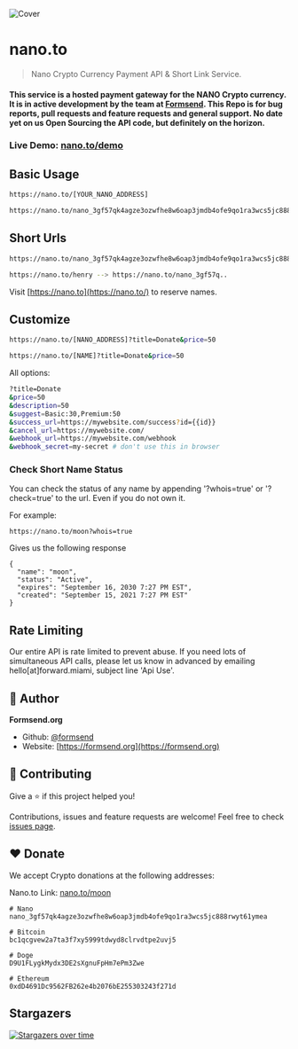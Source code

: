 ![Cover](https://raw.githubusercontent.com/formsend/nano/master/.github/banner.png)

# nano.to

> Nano Crypto Currency Payment API & Short Link Service.

#### This service is a hosted payment gateway for the NANO Crypto currency. It is in active development by the team at [Formsend](https://formsend.org). This Repo is for bug reports, pull requests and feature requests and general support. No date yet on us Open Sourcing the API code, but definitely on the horizon.

### Live Demo: [nano.to/demo](https://nano.to/moon?title=Github%20Demo&success_url=https://media3.giphy.com/media/vCKC987OpQAco/giphy.gif&description=This%20is%20a%20live%20test.%20This%20NANO%20address%20is%20the%20nano.to%20official%20address.&success_url=https://media3.giphy.com/media/vCKC987OpQAco/giphy.gif&cancel_url=https://github.com/formsend/nano.to)

## Basic Usage

```sh
https://nano.to/[YOUR_NANO_ADDRESS]
```

```sh
https://nano.to/nano_3gf57qk4agze3ozwfhe8w6oap3jmdb4ofe9qo1ra3wcs5jc888rwyt61ymea
```

## Short Urls

```sh
https://nano.to/nano_3gf57qk4agze3ozwfhe8w6oap3jmdb4ofe9qo1ra3wcs5jc888rwyt61ymea
```

```sh
https://nano.to/henry --> https://nano.to/nano_3gf57q..
```

Visit [https://nano.to](https://nano.to/) to reserve names.

## Customize

```sh
https://nano.to/[NANO_ADDRESS]?title=Donate&price=50
```

```sh
https://nano.to/[NAME]?title=Donate&price=50
```

All options:

```bash
?title=Donate
&price=50
&description=50
&suggest=Basic:30,Premium:50
&success_url=https://mywebsite.com/success?id={{id}}
&cancel_url=https://mywebsite.com/
&webhook_url=https://mywebsite.com/webhook
&webhook_secret=my-secret # don't use this in browser
```

### Check Short Name Status

You can check the status of any name by appending '?whois=true' or '?check=true' to the url. Even if you do not own it.

For example:

```
https://nano.to/moon?whois=true
```

Gives us the following response

```
{
  "name": "moon",
  "status": "Active",
  "expires": "September 16, 2030 7:27 PM EST",
  "created": "September 15, 2021 7:27 PM EST"
}
```

## Rate Limiting

Our entire API is rate limited to prevent abuse. If you need lots of simultaneous API calls, please let us know in advanced by emailing hello[at]forward.miami, subject line 'Api Use'. 

## 👤 Author

**Formsend.org**

* Github: [@formsend](https://github.com/formsend)
* Website: [https://formsend.org](https://formsend.org)

## 🤝 Contributing

Give a ⭐️ if this project helped you!

Contributions, issues and feature requests are welcome! Feel free to check [issues page](https://github.com/formsend/nano/issues).

## ♥️ Donate 

We accept Crypto donations at the following addresses:

Nano.to Link: [nano.to/moon](https://nano.to/moon?title=Donate&success_url=https://media3.giphy.com/media/vCKC987OpQAco/giphy.gif&description=This%20is%20a%20live%20test.%20This%20NANO%20address%20is%20the%20nano.to%20official%20address.)

```
# Nano
nano_3gf57qk4agze3ozwfhe8w6oap3jmdb4ofe9qo1ra3wcs5jc888rwyt61ymea

# Bitcoin
bc1qcgvew2a7ta3f7xy5999tdwyd8clrvdtpe2uvj5

# Doge
D9U1FLygkMydx3DE2sXgnuFpHm7ePm3Zwe

# Ethereum
0xdD4691Dc9562FB262e4b2076bE255303243f271d
```

## Stargazers

[![Stargazers over time](https://starchart.cc/formsend/nano.to.svg)](https://starchart.cc/formsend/nano.to)
